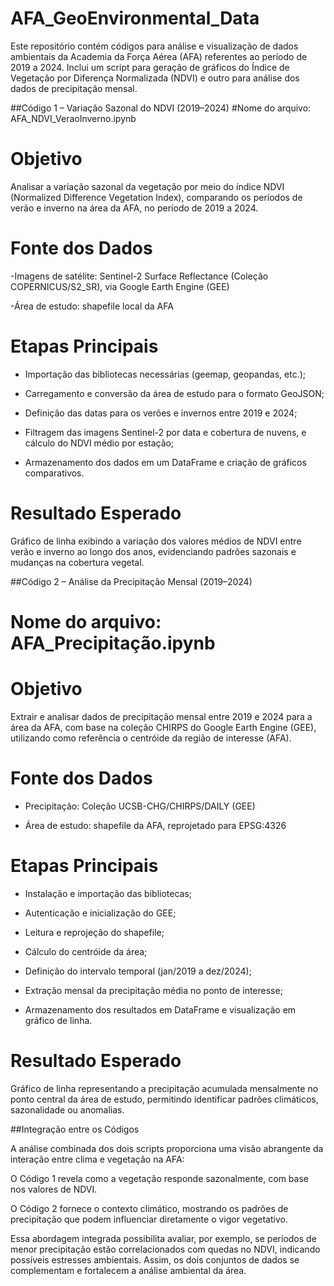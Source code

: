 # AFA_GeoEnvironmental_Data
Este repositório contém códigos para análise e visualização de dados ambientais da Academia da Força Aérea (AFA) referentes ao período de 2019 a 2024. Inclui um script para geração de gráficos do Índice de Vegetação por Diferença Normalizada (NDVI) e outro para análise dos dados de precipitação mensal. 

##Código 1 – Variação Sazonal do NDVI (2019–2024)
#Nome do arquivo: AFA_NDVI_VeraoInverno.ipynb

# Objetivo

Analisar a variação sazonal da vegetação por meio do índice NDVI (Normalized Difference Vegetation Index), comparando os períodos de verão e inverno na área da AFA, no período de 2019 a 2024.

# Fonte dos Dados

-Imagens de satélite: Sentinel-2 Surface Reflectance (Coleção COPERNICUS/S2_SR), via Google Earth Engine (GEE)

-Área de estudo: shapefile local da AFA

# Etapas Principais

- Importação das bibliotecas necessárias (geemap, geopandas, etc.);

- Carregamento e conversão da área de estudo para o formato GeoJSON;

- Definição das datas para os verões e invernos entre 2019 e 2024;

- Filtragem das imagens Sentinel-2 por data e cobertura de nuvens, e cálculo do NDVI médio por estação;

- Armazenamento dos dados em um DataFrame e criação de gráficos comparativos.

# Resultado Esperado

Gráfico de linha exibindo a variação dos valores médios de NDVI entre verão e inverno ao longo dos anos, evidenciando padrões sazonais e mudanças na cobertura vegetal.



##Código 2 – Análise da Precipitação Mensal (2019–2024)
# Nome do arquivo: AFA_Precipitação.ipynb

# Objetivo

Extrair e analisar dados de precipitação mensal entre 2019 e 2024 para a área da AFA, com base na coleção CHIRPS do Google Earth Engine (GEE), utilizando como referência o centróide da região de interesse (AFA).

# Fonte dos Dados

- Precipitação: Coleção UCSB-CHG/CHIRPS/DAILY (GEE)

- Área de estudo: shapefile da AFA, reprojetado para EPSG:4326


# Etapas Principais

- Instalação e importação das bibliotecas;

- Autenticação e inicialização do GEE;

- Leitura e reprojeção do shapefile;

- Cálculo do centróide da área;

- Definição do intervalo temporal (jan/2019 a dez/2024);

- Extração mensal da precipitação média no ponto de interesse;

- Armazenamento dos resultados em DataFrame e visualização em gráfico de linha.

# Resultado Esperado

Gráfico de linha representando a precipitação acumulada mensalmente no ponto central da área de estudo, permitindo identificar padrões climáticos, sazonalidade ou anomalias.



##Integração entre os Códigos

A análise combinada dos dois scripts proporciona uma visão abrangente da interação entre clima e vegetação na AFA:

O Código 1 revela como a vegetação responde sazonalmente, com base nos valores de NDVI.

O Código 2 fornece o contexto climático, mostrando os padrões de precipitação que podem influenciar diretamente o vigor vegetativo.

Essa abordagem integrada possibilita avaliar, por exemplo, se períodos de menor precipitação estão correlacionados com quedas no NDVI, indicando possíveis estresses ambientais. Assim, os dois conjuntos de dados se complementam e fortalecem a análise ambiental da área.
